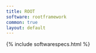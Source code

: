 ```yaml
---
title: ROOT
software: rootframework
common: true
layout: default
---
```


{% include softwarespecs.html %}
